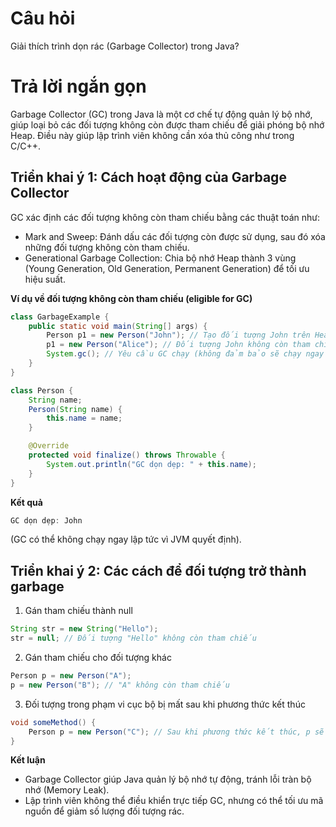 # Câu hỏi
Giải thích trình dọn rác (Garbage Collector) trong Java?

# Trả lời ngắn gọn  
Garbage Collector (GC) trong Java là một cơ chế tự động quản lý bộ nhớ, giúp loại bỏ các đối tượng không còn được tham chiếu để giải phóng bộ nhớ Heap. Điều này giúp lập trình viên không cần xóa thủ công như trong C/C++.


## Triển khai ý 1: Cách hoạt động của Garbage Collector 
GC xác định các đối tượng không còn tham chiếu bằng các thuật toán như:
*	Mark and Sweep: Đánh dấu các đối tượng còn được sử dụng, sau đó xóa những đối tượng không còn tham chiếu.
*	Generational Garbage Collection: Chia bộ nhớ Heap thành 3 vùng (Young Generation, Old Generation, Permanent Generation) để tối ưu hiệu suất.

**Ví dụ về đối tượng không còn tham chiếu (eligible for GC)**  

```java
class GarbageExample {
    public static void main(String[] args) {
        Person p1 = new Person("John"); // Tạo đối tượng John trên Heap
        p1 = new Person("Alice"); // Đối tượng John không còn tham chiếu và có thể bị GC dọn dẹp
        System.gc(); // Yêu cầu GC chạy (không đảm bảo sẽ chạy ngay lập tức)
    }
}

class Person {
    String name;
    Person(String name) {
        this.name = name;
    }

    @Override
    protected void finalize() throws Throwable {
        System.out.println("GC dọn dẹp: " + this.name);
    }
}

```  
**Kết quả**
```java
GC dọn dẹp: John
```
(GC có thể không chạy ngay lập tức vì JVM quyết định).

## Triển khai ý 2: Các cách để đối tượng trở thành garbage 
1. Gán tham chiếu thành null
```java
String str = new String("Hello");
str = null; // Đối tượng "Hello" không còn tham chiếu
```

2.	Gán tham chiếu cho đối tượng khác
```java
Person p = new Person("A");
p = new Person("B"); // "A" không còn tham chiếu
```
3.	Đối tượng trong phạm vi cục bộ bị mất sau khi phương thức kết thúc
```java
void someMethod() {
    Person p = new Person("C"); // Sau khi phương thức kết thúc, p sẽ không còn tồn tại
}
```

**Kết luận**
*	Garbage Collector giúp Java quản lý bộ nhớ tự động, tránh lỗi tràn bộ nhớ (Memory Leak).
*	Lập trình viên không thể điều khiển trực tiếp GC, nhưng có thể tối ưu mã nguồn để giảm số lượng đối tượng rác. 

